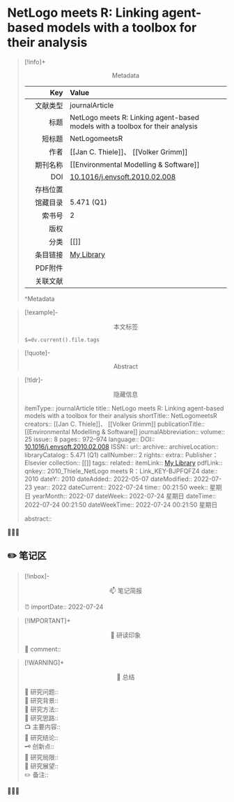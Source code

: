 # NetLogo meets R: Linking agent-based models with a toolbox for their analysis
> [!info]+ <center>Metadata</center>
> 
> |<div style="width: 5em">Key</div>|Value|
> |--:|:--|
> |文献类型|journalArticle|
> |标题|NetLogo meets R: Linking agent-based models with a toolbox for their analysis|
> |短标题|NetLogomeetsR|
> |作者|[[Jan C. Thiele]]、 [[Volker Grimm]]|
> |期刊名称|[[Environmental Modelling & Software]]|
> |DOI|[10.1016/j.envsoft.2010.02.008](https://doi.org/10.1016/j.envsoft.2010.02.008)|
> |存档位置||
> |馆藏目录|5.471 (Q1)|
> |索书号|2|
> |版权||
> |分类|[[]]|
> |条目链接|[My Library](zotero://select/library/items/BJPFQFZ4)|
> |PDF附件||
> |关联文献||
> ^Metadata


> [!example]- <center>本文标签</center>
> 
> `$=dv.current().file.tags`


> [!quote]- <center>Abstract</center>
> 
> 


> [!tldr]- <center>隐藏信息</center>
> 
> itemType:: journalArticle
> title:: NetLogo meets R: Linking agent-based models with a toolbox for their analysis
> shortTitle:: NetLogomeetsR
> creators:: [[Jan C. Thiele]]、 [[Volker Grimm]]
> publicationTitle:: [[Environmental Modelling & Software]]
> journalAbbreviation:: 
> volume:: 25
> issue:: 8
> pages:: 972–974
> language:: 
> DOI:: [10.1016/j.envsoft.2010.02.008](https://doi.org/10.1016/j.envsoft.2010.02.008)
> ISSN:: 
> url:: []()
> archive:: 
> archiveLocation:: 
> libraryCatalog:: 5.471 (Q1)
> callNumber:: 2
> rights:: 
> extra:: Publisher：Elsevier
> collection:: [[]]
> tags:: 
> related:: 
> itemLink:: [My Library](zotero://select/library/items/BJPFQFZ4)
> pdfLink:: 
> qnkey:: 2010_Thiele_NetLogo meets R：Link_KEY-BJPFQFZ4
> date:: 2010
> dateY:: 2010
> dateAdded:: 2022-05-07
> dateModified:: 2022-07-23
> year:: 2022
> dateCurrent:: 2022-07-24
> time:: 00:21:50
> week:: 星期日
> yearMonth:: 2022-07
> dateWeek:: 2022-07-24 星期日
> dateTime:: 2022-07-24 00:21:50
> dateWeekTime:: 2022-07-24 00:21:50 星期日
> 
> abstract:: 



👣➿👣


## ✏️ 笔记区

>[!inbox]- <center>📫 笔记简报</center>
>
> ⏰ importDate:: 2022-07-24

> [!IMPORTANT]+ <center>🌱 研读印象</center>  
>
>📌 comment::  

> [!WARNING]+ <center>🐣 总结</center>  
>
>🎯 研究问题::  
🔎 研究背景::  
🚀 研究方法::  
🐔 研究思路::  
📺 主要内容::  
🎉 研究结论::  
🗝️ 创新点::  
💩 研究局限::  
🐾 研究展望::  
✏️ 备注::  


👣➿👣